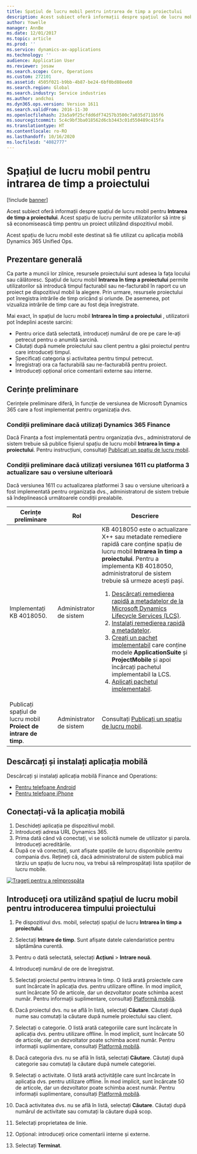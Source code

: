 ```yaml
---
title: Spațiul de lucru mobil pentru intrarea de timp a proiectului
description: Acest subiect oferă informații despre spațiul de lucru mobil pentru intrarea de timp a proiectului. Acest spațiu de lucru permite utilizatorilor să intre și să economisească timp pentru un proiect utilizând dispozitivul mobil.
author: Yowelle
manager: AnnBe
ms.date: 12/01/2017
ms.topic: article
ms.prod: ''
ms.service: dynamics-ax-applications
ms.technology: ''
audience: Application User
ms.reviewer: josaw
ms.search.scope: Core, Operations
ms.custom: 272101
ms.assetid: 4505f021-b9bb-4b87-be24-6bf0bd88ee60
ms.search.region: Global
ms.search.industry: Service industries
ms.author: andchoi
ms.dyn365.ops.version: Version 1611
ms.search.validFrom: 2016-11-30
ms.openlocfilehash: 23a5a9f25cfdd6df74257b3500c7a035d711b5f6
ms.sourcegitcommit: 5c4c9bf3ba018562d6cb3443c01d550489c415fa
ms.translationtype: HT
ms.contentlocale: ro-RO
ms.lasthandoff: 10/16/2020
ms.locfileid: "4082777"
---
```

# <a name="project-time-entry-mobile-workspace"></a>Spațiul de lucru mobil pentru intrarea de timp a proiectului

[!include [banner](../includes/banner.md)]

Acest subiect oferă informații despre spațiul de lucru mobil pentru **Intrarea de timp a proiectului**. Acest spațiu de lucru permite utilizatorilor să intre și să economisească timp pentru un proiect utilizând dispozitivul mobil.

Acest spațiu de lucru mobil este destinat să fie utilizat cu aplicația mobilă Dynamics 365 Unified Ops. 

## <a name="overview"></a>Prezentare generală
Ca parte a muncii lor zilnice, resursele proiectului sunt adesea la fața locului sau călătoresc. Spațiul de lucru mobil **Intrarea în timp a proiectului** permite utilizatorilor să introducă timpul facturabil sau ne-facturabil în raport cu un proiect pe dispozitivul mobil la alegere. Prin urmare, resursele proiectului pot înregistra intrările de timp oricând și oriunde. De asemenea, pot vizualiza intrările de timp care au fost deja înregistrate. 

Mai exact, în spațiul de lucru mobil **Intrarea în timp a proiectului** , utilizatorii pot îndeplini aceste sarcini:

-   Pentru orice dată selectată, introduceți numărul de ore pe care le-ați petrecut pentru o anumită sarcină.
-   Căutați după numele proiectului sau client pentru a găsi proiectul pentru care introduceți timpul.
-   Specificați categoria și activitatea pentru timpul petrecut.
-   Înregistrați ora ca facturabilă sau ne-facturabilă pentru proiect.
-   Introduceți opțional orice comentarii externe sau interne.

## <a name="prerequisites"></a>Cerințe preliminare
Cerințele preliminare diferă, în funcție de versiunea de Microsoft Dynamics 365 care a fost implementat pentru organizația dvs.

### <a name="prerequisites-if-you-use-dynamics-365-finance"></a>Condiții preliminare dacă utilizați Dynamics 365 Finance
Dacă Finanța a fost implementată pentru organizația dvs., administratorul de sistem trebuie să publice fișierul spațiu de lucru mobil **Intrarea în timp a proiectului**. Pentru instrucțiuni, consultați [Publicați un spațiu de lucru mobil](https://docs.microsoft.com/dynamics365/fin-ops-core/dev-itpro/mobile-apps/publish-mobile-workspace).

### <a name="prerequisites-if-you-use-version-1611-with-platform-update-3-or-later"></a>Condiții preliminare dacă utilizați versiunea 1611 cu platforma 3 actualizare sau o versiune ulterioară
Dacă versiunea 1611 cu actualizarea platformei 3 sau o versiune ulterioară a fost implementată pentru organizația dvs., administratorul de sistem trebuie să îndeplinească următoarele condiții prealabile. 

<table>
<thead>
<tr class="header">
<th>Cerințe preliminare</th>
<th>Rol</th>
<th>Descriere</th>
</tr>
</thead>
<tbody>
<tr class="odd">

<td>Implementați KB 4018050.</td>
<td>Administrator de sistem</td>
<td>KB 4018050 este o actualizare X++ sau metadate remediere rapidă care conține spațiu de lucru mobil <strong>Intrarea în timp a proiectului</strong>. Pentru a implementa KB 4018050, administratorul de sistem trebuie să urmeze acești pași.
<ol>
<li><a href="https://docs.microsoft.com/dynamics365/fin-ops-core/dev-itpro/migration-upgrade/download-hotfix-lcs">Descărcați remedierea rapidă a metadatelor de la Microsoft Dynamics Lifecycle Services (LCS)</a>.</li>
<li><a href="https://docs.microsoft.com/dynamics365/fin-ops-core/dev-itpro/migration-upgrade/install-metadata-hotfix-package">Instalați remedierea rapidă a metadatelor</a>.</li>
<li><a href="https://docs.microsoft.com/dynamics365/fin-ops-core/dev-itpro/deployment/create-apply-deployable-package">Creați un pachet implementabil</a> care conține modele <strong>ApplicationSuite</strong> și <strong>ProjectMobile</strong> și apoi încărcați pachetul implementabil la LCS.</li>
<li><a href="https://docs.microsoft.com/dynamics365/fin-ops-core/dev-itpro/deployment/apply-deployable-package-system">Aplicați pachetul implementabil</a>.</li>

</ol></td>
</tr>
<tr class="even">
<td>Publicați spațiul de lucru mobil <strong>Proiect de intrare de timp</strong>.</td>
<td>Administrator de sistem</td>
<td>Consultați <a href="https://docs.microsoft.com/dynamics365/fin-ops-core/dev-itpro/mobile-apps/publish-mobile-workspace">Publicați un spațiu de lucru mobil</a>.</td>
</tr>
</tbody>
</table>

## <a name="download-and-install-the-mobile-app"></a>Descărcați și instalați aplicația mobilă

Descărcați și instalați aplicația mobilă Finance and Operations:

-   [Pentru telefoane Android](https://go.microsoft.com/fwlink/?linkid=850662)
-   [Pentru telefoane iPhone](https://go.microsoft.com/fwlink/?linkid=850663)

## <a name="sign-in-to-the-mobile-app"></a>Conectați-vă la aplicația mobilă
1.  Deschideți aplicația pe dispozitivul mobil.
2.  Introduceți adresa URL Dynamics 365.
3.  Prima dată când vă conectați, vi se solicită numele de utilizator și parola. Introduceți acreditările.
4.  După ce vă conectați, sunt afișate spațiile de lucru disponibile pentru compania dvs. Rețineți că, dacă administratorul de sistem publică mai târziu un spațiu de lucru nou, va trebui să reîmprospătați lista spațiilor de lucru mobile.

[![Trageți pentru a reîmprospăta](./media/pull-to-refresh-list-of-workspaces-183x300.png)](./media/pull-to-refresh-list-of-workspaces.png)

## <a name="enter-time-by-using-the-project-time-entry-mobile-workspace"></a>Introduceți ora utilizând spațiul de lucru mobil pentru introducerea timpului proiectului
1.  Pe dispozitivul dvs. mobil, selectați spațiul de lucru **Intrarea în timp a proiectului**.
2.  Selectați **Intrare de timp**. Sunt afișate datele calendaristice pentru săptămâna curentă.
3.  Pentru o dată selectată, selectați **Acțiuni** &gt; **Intrare nouă**.
4.  Introduceți numărul de ore de înregistrat.
5.  Selectați proiectul pentru intrarea în timp. O listă arată proiectele care sunt încărcate în aplicația dvs. pentru utilizare offline. În mod implicit, sunt încărcate 50 de articole, dar un dezvoltator poate schimba acest număr. Pentru informații suplimentare, consultați [Platformă mobilă](https://docs.microsoft.com/dynamics365/fin-ops-core/dev-itpro/mobile-apps/mobile-app-home-page).
6.  Dacă proiectul dvs. nu se află în listă, selectați **Căutare**. Căutați după nume sau comutați la căutare după numele proiectului sau client.
7.  Selectați o categorie. O listă arată categoriile care sunt încărcate în aplicația dvs. pentru utilizare offline. În mod implicit, sunt încărcate 50 de articole, dar un dezvoltator poate schimba acest număr. Pentru informații suplimentare, consultați [Platformă mobilă](https://docs.microsoft.com/dynamics365/fin-ops-core/dev-itpro/mobile-apps/mobile-app-home-page).
8.  Dacă categoria dvs. nu se află în listă, selectați **Căutare**. Căutați după categorie sau comutați la căutare după numele categoriei.
9.  Selectați o activitate. O listă arată activitățile care sunt încărcate în aplicația dvs. pentru utilizare offline. În mod implicit, sunt încărcate 50 de articole, dar un dezvoltator poate schimba acest număr. Pentru informații suplimentare, consultați [Platformă mobilă](https://docs.microsoft.com/dynamics365/fin-ops-core/dev-itpro/mobile-apps/mobile-app-home-page).
10. Dacă activitatea dvs. nu se află în listă, selectați **Căutare**. Căutați după numărul de activitate sau comutați la căutare după scop.

11. Selectați proprietatea de linie.
12. Opțional: introduceți orice comentarii interne și externe.
13. Selectați **Terminat**.
